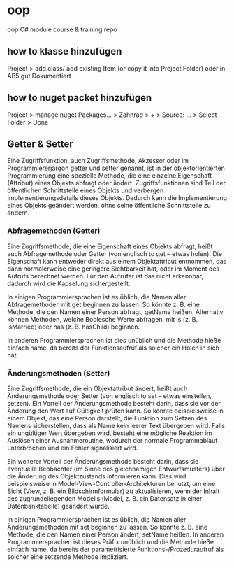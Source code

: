 # oop
oop C# module course &amp; training repo 
## how to klasse hinzufügen
Project > add class/ add existing Item (or copy it into Project Folder) oder in AB5 gut Dokumentiert 
## how to nuget packet hinzufügen
Project > manage nuget Packages... > Zahnrad > + > Source: ... > Select Folder > Done

## Getter & Setter
Eine Zugriffsfunktion, auch Zugriffsmethode, Akzessor oder im Programmiererjargon getter und setter genannt, ist in der objektorientierten Programmierung eine spezielle Methode, die eine einzelne Eigenschaft (Attribut) eines Objekts abfragt oder ändert. Zugriffsfunktionen sind Teil der öffentlichen Schnittstelle eines Objekts und verbergen Implementierungsdetails dieses Objekts. Dadurch kann die Implementierung eines Objekts geändert werden, ohne seine öffentliche Schnittstelle zu ändern.

### Abfragemethoden (Getter)
Eine Zugriffsmethode, die eine Eigenschaft eines Objekts abfragt, heißt auch Abfragemethode oder Getter (von englisch to get – etwas holen). Die Eigenschaft kann entweder direkt aus einem Objektattribut entnommen, das dann normalerweise eine geringere Sichtbarkeit hat, oder im Moment des Aufrufs berechnet werden. Für den Aufrufer ist das nicht erkennbar, dadurch wird die Kapselung sichergestellt.

In einigen Programmiersprachen ist es üblich, die Namen aller Abfragemethoden mit get beginnen zu lassen. So könnte z. B. eine Methode, die den Namen einer Person abfragt, getName heißen. Alternativ können Methoden, welche Boolesche Werte abfragen, mit is (z. B. isMarried) oder has (z. B. hasChild) beginnen.

In anderen Programmiersprachen ist dies unüblich und die Methode hieße einfach name, da bereits der Funktionsaufruf als solcher ein Holen in sich hat.

### Änderungsmethoden (Setter)
Eine Zugriffsmethode, die ein Objektattribut ändert, heißt auch Änderungsmethode oder Setter (von englisch to set – etwas einstellen, setzen). Ein Vorteil der Änderungsmethode besteht darin, dass sie vor der Änderung den Wert auf Gültigkeit prüfen kann. So könnte beispielsweise in einem Objekt, das eine Person darstellt, die Funktion zum Setzen des Namens sicherstellen, dass als Name kein leerer Text übergeben wird. Falls ein ungültiger Wert übergeben wird, besteht eine mögliche Reaktion im Auslösen einer Ausnahmeroutine, wodurch der normale Programmablauf unterbrochen und ein Fehler signalisiert wird.

Ein weiterer Vorteil der Änderungsmethode besteht darin, dass sie eventuelle Beobachter (im Sinne des gleichnamigen Entwurfsmusters) über die Änderung des Objektzustands informieren kann. Dies wird beispielsweise in Model-View-Controller-Architekturen benutzt, um eine Sicht (View, z. B. ein Bildschirmformular) zu aktualisieren, wenn der Inhalt des zugrundeliegenden Modells (Model, z. B. ein Datensatz in einer Datenbanktabelle) geändert wurde.

In einigen Programmiersprachen ist es üblich, die Namen aller Änderungsmethoden mit set beginnen zu lassen. So könnte z. B. eine Methode, die den Namen einer Person ändert, setName heißen. In anderen Programmiersprachen ist dieses Präfix unüblich und die Methode hieße einfach name, da bereits der parametrisierte Funktions-/Prozeduraufruf als solcher eine setzende Methode impliziert.

